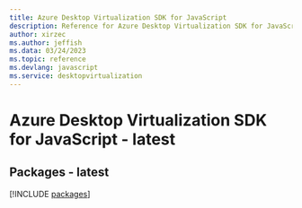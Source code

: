 ```yaml
---
title: Azure Desktop Virtualization SDK for JavaScript
description: Reference for Azure Desktop Virtualization SDK for JavaScript
author: xirzec
ms.author: jeffish
ms.data: 03/24/2023
ms.topic: reference
ms.devlang: javascript
ms.service: desktopvirtualization
---
```

# Azure Desktop Virtualization SDK for JavaScript - latest
## Packages - latest
[!INCLUDE [packages](desktop-virtualization-index.md)]